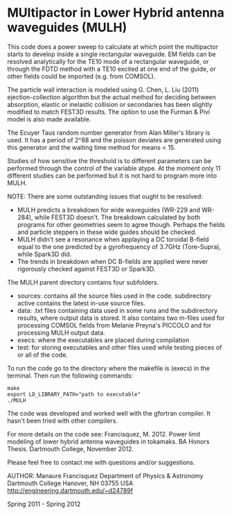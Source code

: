# MUltipactor in Lower Hybrid antenna waveguides (MULH)

This code does a power sweep to calculate at which point the multipactor
starts to develop inside a single rectangular waveguide.
EM fields can be resolved analytically for the TE10 mode of a rectangular
waveguide, or through the FDTD method with a TE10 excited at one end of the guide, or other
fields could be imported (e.g. from COMSOL).

The particle wall interaction is modeled using G. Chen, L. Liu (2011)
ejection-collection algorithm but the actual method for deciding between
absorption, elastic or inelastic collision or secondaries has been slightly
modified to match FEST3D results. The option to use the Furman & Pivi model
is also made available.

The Ecuyer Taus random number generator from Alan Miller's library is used.
It has a period of 2^88 and the poisson deviates are generated using this
generator and the waiting time method for means < 15.

Studies of how sensitive the threshold is to different parameters can be
performed through the control of the variable atype. At the moment only 11
different studies can be performed but it is not hard to program more into
MULH.

NOTE: There are some outstanding issues that ought to be resolved:
- MULH predicts a breakdown for wide waveguides (WR-229 and WR-284), while FEST3D doesn't.
The breakdown calculated by both programs for other geometries seem to agree though. Perhaps
the fields and particle steppers in these wide guides should be checked.
- MULH didn't see a resonance when applaying a DC toroidal B-field equal to
the one predicted by a gyrofrequency of 3.7GHz (Tore-Supra), while Spark3D did.
- The trends in breakdown when DC B-fields are applied were never rigorously checked against
FEST3D or Spark3D.

The MULH parent directory contains four subfolders.
 - sources: contains all the source files used in the code. subdirectory
	active contains the latest in-use source files.
 - data: .txt files containing data used in some runs and the subdirectory
	results, where output data is stored. It also contains two m-files
	used for processing COMSOL fields from Melanie Preyna's PICCOLO and
	for processing MULH output data.
 - execs: where the executables are placed during compilation
 - test: for storing executables and other files used while testing pieces
	of or all of the code.

To run the code go to the directory where the makefile is (execs) in the
terminal.
Then run the following commands:
```
make
export LD_LIBRARY_PATH="path to executable"
./MULH
```

The code was developed and worked well with the gfortran compiler.
It hasn't been tried with other compilers.

For more details on the code see:
Francisquez, M. 2012. Power limit modeling of lower hybrid antenna waveguides
in tokamaks. BA Honors Thesis. Dartmouth College, November 2012.

Please feel free to contact me with questions and/or suggestions.

AUTHOR: Manaure Francisquez
Department of Physics & Astronomy
Dartmouth College
Hanover, NH 03755
USA
http://engineering.dartmouth.edu/~d24789f

Spring 2011 - Spring 2012
